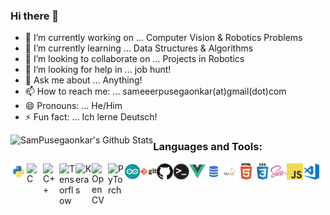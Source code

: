 ### Hi there 👋

- 🔭 I’m currently working on ... Computer Vision & Robotics Problems
- 🌱 I’m currently learning ... Data Structures & Algorithms
- 👯 I’m looking to collaborate on ... Projects in Robotics
- 🤔 I’m looking for help in ... job hunt!
- 💬 Ask me about ... Anything!
- 📫 How to reach me: ... sameeerpusegaonkar(at)gmail(dot)com
- 😄 Pronouns: ... He/Him
- ⚡ Fun fact: ... Ich lerne Deutsch!

<img align="left" alt="SamPusegaonkar's Github Stats" src="https://github-readme-stats.vercel.app/api?username=sampusegaonkar&show_icons=true&hide_border=true&count_private=true&theme=radical&hide=prs&include_all_commits=true" />

### Languages and Tools:
[<img align="left" alt="Python" width="26px" src="https://raw.githubusercontent.com/github/explore/80688e429a7d4ef2fca1e82350fe8e3517d3494d/topics/python/python.png">](https://github.com/SamPusegaonkar/ToastOrNot)
[<img align="left" alt="C" width="26px" src="https://user-images.githubusercontent.com/12711480/89266993-44e9ee80-d654-11ea-9dbd-7e95dae92576.png">](https://github.com/SamPusegaonkar/PID)
[<img align="left" alt="C++" width="26px" src="https://user-images.githubusercontent.com/12711480/89266732-eae92900-d653-11ea-8531-db7ac509f702.png">](https://github.com/SamPusegaonkar/ImageProcessing)
[<img align="left" alt="Tensorflow" width="26px" src="https://user-images.githubusercontent.com/12711480/89264881-4c5bc880-d651-11ea-8799-c3529553fc8c.jpg" />](https://github.com/SamPusegaonkar/InOrOut)
[<img align="left" alt="Keras" width="26px" src="https://user-images.githubusercontent.com/12711480/89265061-904ecd80-d651-11ea-8b6f-f6d82ef2160b.png" />](https://github.com/SamPusegaonkar/InOrOut)
[<img align="left" alt="OpenCV" width="26px" src="https://user-images.githubusercontent.com/12711480/89265082-980e7200-d651-11ea-8882-f36ae36a4600.png" />](https://github.com/SamPusegaonkar/InOrOut)
[<img align="left" alt="PyTorch" width="26px" src="https://user-images.githubusercontent.com/12711480/89265348-f76c8200-d651-11ea-9f5a-a1d5e6a717ec.png" />](https://github.com/SamPusegaonkar/InOrOutt)
[<img align="left" alt="Arduino" width="26px" src="https://raw.githubusercontent.com/github/explore/80688e429a7d4ef2fca1e82350fe8e3517d3494d/topics/arduino/arduino.png">](https://github.com/SamPusegaonkar/Tacho)
[<img align="left" alt="Git" width="26px" src="https://raw.githubusercontent.com/github/explore/80688e429a7d4ef2fca1e82350fe8e3517d3494d/topics/git/git.png" />](http://github.com/sampusegaonkar)
[<img align="left" alt="GitHub" width="26px" src="https://raw.githubusercontent.com/github/explore/78df643247d429f6cc873026c0622819ad797942/topics/github/github.png" />](http://github.com/sampusegaonkar)
[<img align="left" alt="Terminal" width="26px" src="https://raw.githubusercontent.com/github/explore/80688e429a7d4ef2fca1e82350fe8e3517d3494d/topics/terminal/terminal.png">](https://raw.githubusercontent.com/github/explore/80688e429a7d4ef2fca1e82350fe8e3517d3494d/topics/terminal/terminal.png)
[<img align="left" alt="VueJS" width="26px" src="https://raw.githubusercontent.com/github/explore/80688e429a7d4ef2fca1e82350fe8e3517d3494d/topics/vue/vue.png">](https://github.com/SamPusegaonkar/AttendanceManager)
[<img align="left" alt="SQL" width="26px" src="https://raw.githubusercontent.com/github/explore/80688e429a7d4ef2fca1e82350fe8e3517d3494d/topics/sql/sql.png" />](https://github.com/SamPusegaonkar/CourtRoomDatabase)
[<img align="left" alt="MySQL" width="26px" src="https://raw.githubusercontent.com/github/explore/80688e429a7d4ef2fca1e82350fe8e3517d3494d/topics/mysql/mysql.png" />](https://github.com/SamPusegaonkar/CourtRoomDatabase)
[<img align="left" alt="HTML5" width="26px" src="https://raw.githubusercontent.com/github/explore/80688e429a7d4ef2fca1e82350fe8e3517d3494d/topics/html/html.png" />](https://github.com/SamPusegaonkar/RelaxStation)
[<img align="left" alt="CSS3" width="26px" src="https://raw.githubusercontent.com/github/explore/80688e429a7d4ef2fca1e82350fe8e3517d3494d/topics/css/css.png" />](https://github.com/SamPusegaonkar/RelaxStation)
[<img align="left" alt="Sass" width="26px" src="https://raw.githubusercontent.com/github/explore/80688e429a7d4ef2fca1e82350fe8e3517d3494d/topics/sass/sass.png" />](https://github.com/SamPusegaonkar/AttendanceManager)
[<img align="left" alt="JavaScript" width="26px" src="https://raw.githubusercontent.com/github/explore/80688e429a7d4ef2fca1e82350fe8e3517d3494d/topics/javascript/javascript.png" />](https://github.com/SamPusegaonkar/RelaxStation)
[<img align="left" alt="Visual Studio Code" width="26px" src="https://raw.githubusercontent.com/github/explore/80688e429a7d4ef2fca1e82350fe8e3517d3494d/topics/visual-studio-code/visual-studio-code.png"/>](https://code.visualstudio.com/)
